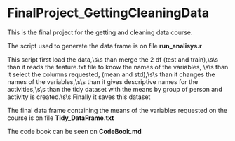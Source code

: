 # FinalProject_GettingCleaningData

This is the final project for the getting and cleaning data course.


The script used to generate the data frame is on file **run_analisys.r**

This script first load the data,\s\s
than merge the 2 df (test and train),\s\s
than it reads the feature.txt file to know the names of the variables, \s\s
than it select the columns requested, (mean and std),\s\s
than it changes the names of the variables,\s\s
than it gives descriptive names for the activities,\s\s
than the tidy dataset with the means by group of person and activity  is created.\s\s
Finally it saves this dataset

The final data frame containing the means of the variables requested on the course is on file **Tidy_DataFrame.txt**

The code book can be seen on **CodeBook.md**
